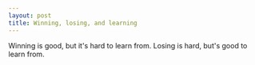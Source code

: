 ```yaml
---
layout: post
title: Winning, losing, and learning
---
```


Winning is good, but it's hard to learn from. Losing is hard, but's good to learn from.
